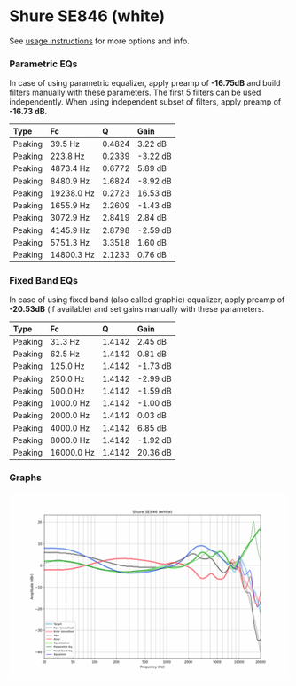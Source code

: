 # Shure SE846 (white)
See [usage instructions](https://github.com/jaakkopasanen/AutoEq#usage) for more options and info.

### Parametric EQs
In case of using parametric equalizer, apply preamp of **-16.75dB** and build filters manually
with these parameters. The first 5 filters can be used independently.
When using independent subset of filters, apply preamp of **-16.73 dB**.

| Type    | Fc         |      Q | Gain     |
|:--------|:-----------|:-------|:---------|
| Peaking | 39.5 Hz    | 0.4824 | 3.22 dB  |
| Peaking | 223.8 Hz   | 0.2339 | -3.22 dB |
| Peaking | 4873.4 Hz  | 0.6772 | 5.89 dB  |
| Peaking | 8480.9 Hz  | 1.6824 | -8.92 dB |
| Peaking | 19238.0 Hz | 0.2723 | 16.53 dB |
| Peaking | 1655.9 Hz  | 2.2609 | -1.43 dB |
| Peaking | 3072.9 Hz  | 2.8419 | 2.84 dB  |
| Peaking | 4145.9 Hz  | 2.8798 | -2.59 dB |
| Peaking | 5751.3 Hz  | 3.3518 | 1.60 dB  |
| Peaking | 14800.3 Hz | 2.1233 | 0.76 dB  |

### Fixed Band EQs
In case of using fixed band (also called graphic) equalizer, apply preamp of **-20.53dB**
(if available) and set gains manually with these parameters.

| Type    | Fc         |      Q | Gain     |
|:--------|:-----------|:-------|:---------|
| Peaking | 31.3 Hz    | 1.4142 | 2.45 dB  |
| Peaking | 62.5 Hz    | 1.4142 | 0.81 dB  |
| Peaking | 125.0 Hz   | 1.4142 | -1.73 dB |
| Peaking | 250.0 Hz   | 1.4142 | -2.99 dB |
| Peaking | 500.0 Hz   | 1.4142 | -1.59 dB |
| Peaking | 1000.0 Hz  | 1.4142 | -1.00 dB |
| Peaking | 2000.0 Hz  | 1.4142 | 0.03 dB  |
| Peaking | 4000.0 Hz  | 1.4142 | 6.85 dB  |
| Peaking | 8000.0 Hz  | 1.4142 | -1.92 dB |
| Peaking | 16000.0 Hz | 1.4142 | 20.36 dB |

### Graphs
![](./Shure%20SE846%20(white).png)